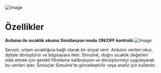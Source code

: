 ![Image](https://github.com/user-attachments/assets/b75d14f7-3de8-4f92-aa4d-429bd0ac1391)

# Özellikler
**Arduino ile sıcaklık okuma**
**Simülasyon modu** 
**ON/OFF kontrolü** 
![Image](https://github.com/user-attachments/assets/e4e7666a-1d04-4db4-8598-43156564f243)

Sensör, ortam sıcaklığına bağlı olarak bir sinyal verir. Arduino verileri okur, dijitale dönüştürür ve bilgisayara iletir. 
Simulink, doğru sıcaklık değerleri elde etmek için gerekli filtreleme kalibrasyon ve dönüştürmeyi uygulayarak bu verileri işler. 
Sonuçlar Simulink'te görselleştirilir veya analiz için kullanılır.

